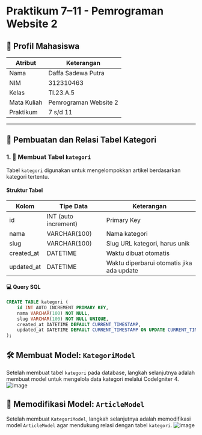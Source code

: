 # Praktikum 7–11 - Pemrograman Website 2

## 👤 Profil Mahasiswa

| Atribut       | Keterangan                 |
|---------------|----------------------------|
| Nama          | Daffa Sadewa Putra         |
| NIM           | 312310463                  |
| Kelas         | TI.23.A.5                  |
| Mata Kuliah   | Pemrograman Website 2      |
| Praktikum     | 7 s/d 11                   |

---

## 📁 Pembuatan dan Relasi Tabel Kategori

### 1. 🧱 Membuat Tabel `kategori`

Tabel `kategori` digunakan untuk mengelompokkan artikel berdasarkan kategori tertentu.

#### Struktur Tabel

| Kolom      | Tipe Data         | Keterangan                                |
|------------|-------------------|-------------------------------------------|
| id         | INT (auto increment) | Primary Key                            |
| nama       | VARCHAR(100)      | Nama kategori                             |
| slug       | VARCHAR(100)      | Slug URL kategori, harus unik             |
| created_at | DATETIME          | Waktu dibuat otomatis                     |
| updated_at | DATETIME          | Waktu diperbarui otomatis jika ada update |

#### 💻 Query SQL

```sql
CREATE TABLE kategori (
    id INT AUTO_INCREMENT PRIMARY KEY,
    nama VARCHAR(100) NOT NULL,
    slug VARCHAR(100) NOT NULL UNIQUE,
    created_at DATETIME DEFAULT CURRENT_TIMESTAMP,
    updated_at DATETIME DEFAULT CURRENT_TIMESTAMP ON UPDATE CURRENT_TIMESTAMP
);
```
## 🛠️ Membuat Model: `KategoriModel`

Setelah membuat tabel `kategori` pada database, langkah selanjutnya adalah membuat model untuk mengelola data kategori melalui CodeIgniter 4.
![image](https://github.com/user-attachments/assets/036b9a6e-8008-40f0-b07c-f4993118d2e6)

## 🔄 Memodifikasi Model: `ArticleModel`

Setelah membuat `KategoriModel`, langkah selanjutnya adalah memodifikasi model `ArticleModel` agar mendukung relasi dengan tabel `kategori`.
![image](https://github.com/user-attachments/assets/63948ec8-4efa-4012-89d1-3a18bc53981c)


